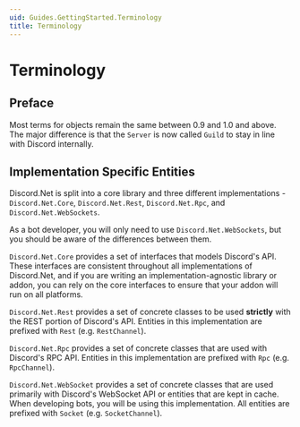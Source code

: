 ```yaml
---
uid: Guides.GettingStarted.Terminology
title: Terminology
---
```


# Terminology

## Preface

Most terms for objects remain the same between 0.9 and 1.0 and above.
The major difference is that the ``Server`` is now called ``Guild`` 
to stay in line with Discord internally.

## Implementation Specific Entities

Discord.Net is split into a core library and three different 
implementations - `Discord.Net.Core`, `Discord.Net.Rest`, 
`Discord.Net.Rpc`, and `Discord.Net.WebSockets`.

As a bot developer, you will only need to use `Discord.Net.WebSockets`, 
but you should be aware of the differences between them.

`Discord.Net.Core` provides a set of interfaces that models Discord's 
API. These interfaces are consistent throughout all implementations of 
Discord.Net, and if you are writing an implementation-agnostic library 
or addon, you can rely on the core interfaces to ensure that your 
addon will run on all platforms.

`Discord.Net.Rest` provides a set of concrete classes to be used 
**strictly** with the REST portion of Discord's API. Entities in this 
implementation are prefixed with `Rest` (e.g. `RestChannel`).

`Discord.Net.Rpc` provides a set of concrete classes that are used 
with Discord's RPC API. Entities in this implementation are prefixed 
with `Rpc` (e.g. `RpcChannel`).

`Discord.Net.WebSocket` provides a set of concrete classes that are 
used primarily with Discord's WebSocket API or entities that are kept
in cache. When developing bots, you will be using this implementation. 
All entities are prefixed with `Socket` (e.g. `SocketChannel`).